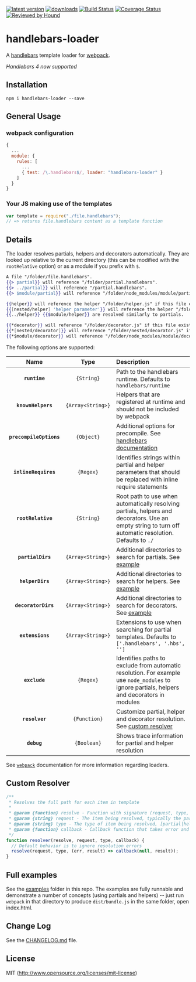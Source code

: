 [![latest version](https://img.shields.io/npm/v/handlebars-loader.svg?maxAge=2592000)](https://www.npmjs.com/package/handlebars-loader)
[![downloads](https://img.shields.io/npm/dm/handlebars-loader.svg?maxAge=2592000)](https://www.npmjs.com/package/handlebars-loader)
[![Build Status](https://travis-ci.org/pcardune/handlebars-loader.svg?branch=master)](https://travis-ci.org/pcardune/handlebars-loader)
[![Coverage Status](https://coveralls.io/repos/github/pcardune/handlebars-loader/badge.svg?branch=master)](https://coveralls.io/github/pcardune/handlebars-loader?branch=master)
[![Reviewed by Hound](https://img.shields.io/badge/Reviewed_by-Hound-8E64B0.svg)](https://houndci.com)

# handlebars-loader

A [handlebars](http://handlebarsjs.com) template loader for [webpack](https://github.com/webpack/webpack).

*Handlebars 4 now supported*

## Installation

`npm i handlebars-loader --save`

## General Usage

### webpack configuration

```javascript
{
  ...
  module: {
    rules: [
      ...
      { test: /\.handlebars$/, loader: "handlebars-loader" }
    ]
  }
}
```

### Your JS making use of the templates

```javascript
var template = require("./file.handlebars");
// => returns file.handlebars content as a template function
```

## Details

The loader resolves partials, helpers and decorators automatically. They are looked up relative to the current directory (this can be modified with the `rootRelative` option) or as a module if you prefix with `$`.

```handlebars
A file "/folder/file.handlebars".
{{> partial}} will reference "/folder/partial.handlebars".
{{> ../partial}} will reference "/partial.handlebars".
{{> $module/partial}} will reference "/folder/node_modules/module/partial.handlebars".

{{helper}} will reference the helper "/folder/helper.js" if this file exists.
{{[nested/helper] 'helper parameter'}} will reference the helper "/folder/nested/helper.js" if this file exists, passes 'helper parameter' as first parameter to helper.
{{../helper}} {{$module/helper}} are resolved similarly to partials.

{{*decorator}} will reference "/folder/decorator.js" if this file exists
{{*[nested/decorator]}} will reference "/folder/nested/decorator.js" if this file exists
{{*$module/decorator}} will reference "/folder/node_modules/module/decorator.js"
```

The following options are supported:

|Name|Type|Description|
|:--:|:--:|:----------|
|**`runtime`**|`{String}`|Path to the handlebars runtime. Defaults to `handlebars/runtime`|
|**`knownHelpers`**|`{Array<String>}`|Helpers that are registered at runtime and should not be included by webpack|
|**`precompileOptions`**|`{Object}`|Additional options for precompile. See [handlebars documentation](http://handlebarsjs.com/reference.html#base-precompile)|
|**`inlineRequires`**|`{Regex}`|Identifies strings within partial and helper parameters that should be replaced with inline require statements|
|**`rootRelative`**|`{String}`|Root path to use when automatically resolving partials, helpers and decorators. Use an empty string to turn off automatic resolution. Defaults to `./`|
|**`partialDirs`**|`{Array<String>}`|Additional directories to search for partials. See [example](examples/partialDirs)|
|**`helperDirs`**|`{Array<String>}`|Additional directories to search for helpers. See [example](examples/helperDirs)|
|**`decoratorDirs`**|`{Array<String>}`|Additional directories to search for decorators. See [example](examples/decoratorDirs)|
|**`extensions`**|`{Array<String>}`|Extensions to use when searching for partial templates. Defaults to `['.handlebars', '.hbs', '']`|
|**`exclude`**|`{Regex}`|Identifies paths to exclude from automatic resolution. For example use `node_modules` to ignore partials, helpers and decorators in modules|
|**`resolver`**|`{Function}`|Customize partial, helper and decorator resolution. See [custom resolver](#custom-resolver)|
|**`debug`**|`{Boolean}`|Shows trace information for partial and helper resolution|

See [`webpack`](https://github.com/webpack/webpack) documentation for more information regarding loaders.

## Custom Resolver

```javascript
/**
 * Resolves the full path for each item in template
 *
 * @param {function} resolve - Function with signature (request, type, callback), returns callback(err, result) with resolved path based on loader options
 * @param {string} request - The item being resolved, typically the partial or helper name
 * @param {string} type - The type of item being resolved, [partial|helper|decorator|unclear]
 * @param {function} callback - Callback function that takes error and full resolved path, call without arguments to ignore request
 */
function resolver(resolve, request, type, callback) {
  // Default behavior is to ignore resolution errors
  resolve(request, type, (err, result) => callback(null, result));
}
```

## Full examples

See the [examples](examples/) folder in this repo. The examples are fully runnable and demonstrate a number of concepts (using partials and helpers) -- just run `webpack` in that directory to produce `dist/bundle.js` in the same folder, open index.html.

## Change Log

See the [CHANGELOG.md](CHANGELOG.md) file.

## License

MIT (http://www.opensource.org/licenses/mit-license)
